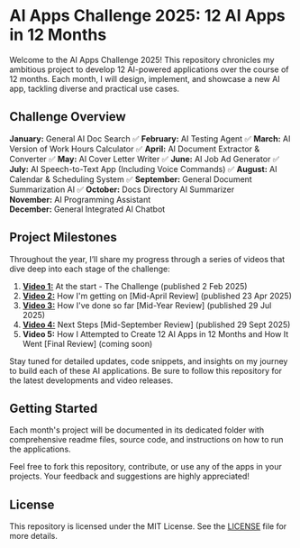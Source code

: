 # AI Apps Challenge 2025: 12 AI Apps in 12 Months

Welcome to the AI Apps Challenge 2025! This repository chronicles my ambitious project to develop 12 AI-powered applications over the course of 12 months. Each month, I will design, implement, and showcase a new AI app, tackling diverse and practical use cases.

## Challenge Overview

**January:** General AI Doc Search ✅
**February:** AI Testing Agent ✅
**March:** AI Version of Work Hours Calculator ✅ 
**April:** AI Document Extractor & Converter ✅ 
**May:** AI Cover Letter Writer ✅ 
**June:** AI Job Ad Generator ✅
**July:** AI Speech-to-Text App (Including Voice Commands) ✅ 
**August:** AI Calendar & Scheduling System ✅
**September:** General Document Summarization AI ✅ 
**October:** Docs Directory AI Summarizer  
**November:** AI Programming Assistant  
**December:** General Integrated AI Chatbot

## Project Milestones

Throughout the year, I’ll share my progress through a series of videos that dive deep into each stage of the challenge:
1. **[Video 1:](https://youtu.be/MfMsaCSYJos?si=a-BKcs00ZYcFwSCC)** At the start - The Challenge (published 2 Feb 2025)
2. **[Video 2:](https://youtu.be/CQ9yVjP1ZSo?si=1KcKuiNVciNgfcFD)** How I'm getting on [Mid-April Review] (published 23 Apr 2025)
3. **[Video 3:](https://youtu.be/8VIXO79KgRM?si=JQDYfa-1WqzR0t6q)** How I've done so far [Mid-Year Review] (published 29 Jul 2025)
4. **[Video 4:](https://youtu.be/9kN8lCe2S84?si=jEN2WeLJ_YityVo0)** Next Steps [Mid-September Review] (published 29 Sept 2025)
5. **Video 5:** How I Attempted to Create 12 AI Apps in 12 Months and How It Went [Final Review] (coming soon)

Stay tuned for detailed updates, code snippets, and insights on my journey to build each of these AI applications. Be sure to follow this repository for the latest developments and video releases.

## Getting Started

Each month's project will be documented in its dedicated folder with comprehensive readme files, source code, and instructions on how to run the applications.

Feel free to fork this repository, contribute, or use any of the apps in your projects. Your feedback and suggestions are highly appreciated!

## License

This repository is licensed under the MIT License. See the [LICENSE](LICENSE.txt) file for more details.
